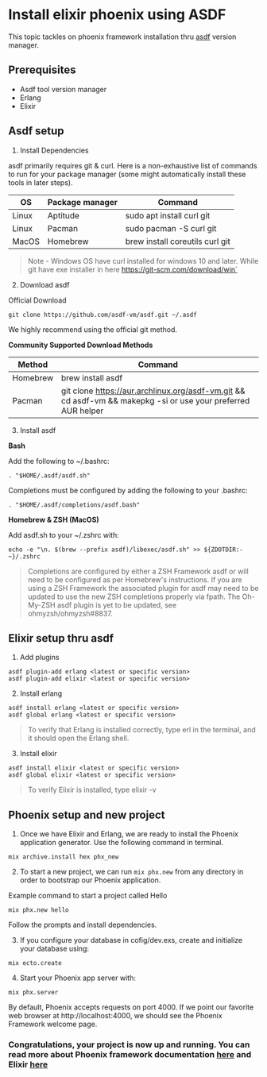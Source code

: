 # Install elixir phoenix using ASDF

This topic tackles on phoenix framework installation thru <a href="https://asdf-vm.com/guide/introduction.html" target="_blank">asdf</a> version manager.

## Prerequisites

- Asdf tool version manager
- Erlang
- Elixir

## Asdf setup

1. Install Dependencies

asdf primarily requires git & curl. Here is a non-exhaustive list of commands to run for your package manager (some might automatically install these tools in later steps).

| OS    | Package manager | Command                         |
|-------|-----------------|---------------------------------|
| Linux | Aptitude        | sudo apt install curl git       |
| Linux | Pacman          | sudo pacman -S curl git         |
| MacOS | Homebrew        | brew install coreutils curl git |


> Note - Windows OS have curl installed for windows 10 and later. While git have exe installer in here https://git-scm.com/download/win`

2. Download asdf

Official Download
```
git clone https://github.com/asdf-vm/asdf.git ~/.asdf
```
We highly recommend using the official git method.

<b> Community Supported Download Methods </b>

| Method   | Command                                                                                                                       |
|----------|-------------------------------------------------------------------------------------------------------------------------------|
| Homebrew | brew install asdf                                                                                                             |
| Pacman   | git clone https://aur.archlinux.org/asdf-vm.git &amp;&amp; cd asdf-vm &amp;&amp; makepkg -si or use your preferred AUR helper |

3. Install asdf

<b>Bash</b>

Add the following to ~/.bashrc:
```
. "$HOME/.asdf/asdf.sh"
```

Completions must be configured by adding the following to your .bashrc:
```
. "$HOME/.asdf/completions/asdf.bash"
```

<b>Homebrew & ZSH (MacOS)</b>

Add asdf.sh to your ~/.zshrc with:
```
echo -e "\n. $(brew --prefix asdf)/libexec/asdf.sh" >> ${ZDOTDIR:-~}/.zshrc
```

> Completions are configured by either a ZSH Framework asdf or will need to be configured as per Homebrew's instructions. If you are using a ZSH Framework the associated plugin for asdf may need to be updated to use the new ZSH completions properly via fpath. The Oh-My-ZSH asdf plugin is yet to be updated, see ohmyzsh/ohmyzsh#8837.

## Elixir setup thru asdf

1. Add plugins

```
asdf plugin-add erlang <latest or specific version>
asdf plugin-add elixir <latest or specific version>
```

2. Install erlang
```
asdf install erlang <latest or specific version>
asdf global erlang <latest or specific version>
```
> To verify that Erlang is installed correctly, type erl in the terminal, and it should open the Erlang shell.

3. Install elixir
```
asdf install elixir <latest or specific version>
asdf global elixir <latest or specific version>
```
> To verify Elixir is installed, type elixir -v

## Phoenix setup and new project

1. Once we have Elixir and Erlang, we are ready to install the Phoenix application generator. Use the following command in terminal.
```
mix archive.install hex phx_new
```

2. To start a new project, we can run `mix phx.new` from any directory in order to bootstrap our Phoenix application.

Example command to start a project called Hello
```
mix phx.new hello
```
Follow the prompts and install dependencies.

3. If you configure your database in cofig/dev.exs, create and initialize your database using:
```
mix ecto.create
```

4. Start your Phoenix app server with:
```
mix phx.server
```

By default, Phoenix accepts requests on port 4000. If we point our favorite web browser at http://localhost:4000, we should see the Phoenix Framework welcome page.

<h3>Congratulations, your project is now up and running. You can read more about Phoenix framework documentation <a href="https://hexdocs.pm/phoenix/overview.html">here</a> and Elixir <a href="https://elixir-lang.org/docs.html">here</a></h3>